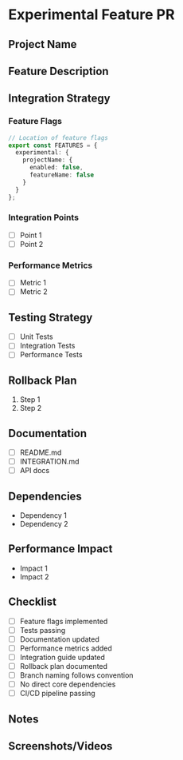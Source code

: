 # Experimental Feature PR

## Project Name
<!-- e.g., TagSpace, Timeline -->

## Feature Description
<!-- Brief description of the feature -->

## Integration Strategy

### Feature Flags
```typescript
// Location of feature flags
export const FEATURES = {
  experimental: {
    projectName: {
      enabled: false,
      featureName: false
    }
  }
};
```

### Integration Points
<!-- List all integration points with core system -->
- [ ] Point 1
- [ ] Point 2

### Performance Metrics
<!-- List key performance metrics being tracked -->
- [ ] Metric 1
- [ ] Metric 2

## Testing Strategy
<!-- Describe testing approach -->
- [ ] Unit Tests
- [ ] Integration Tests
- [ ] Performance Tests

## Rollback Plan
<!-- How to disable/rollback if issues occur -->
1. Step 1
2. Step 2

## Documentation
<!-- List documentation updates -->
- [ ] README.md
- [ ] INTEGRATION.md
- [ ] API docs

## Dependencies
<!-- List any dependencies on core or other experimental features -->
- Dependency 1
- Dependency 2

## Performance Impact
<!-- Describe any performance implications -->
- Impact 1
- Impact 2

## Checklist
- [ ] Feature flags implemented
- [ ] Tests passing
- [ ] Documentation updated
- [ ] Performance metrics added
- [ ] Integration guide updated
- [ ] Rollback plan documented
- [ ] Branch naming follows convention
- [ ] No direct core dependencies
- [ ] CI/CD pipeline passing

## Notes
<!-- Any additional notes for reviewers -->

## Screenshots/Videos
<!-- If applicable -->
